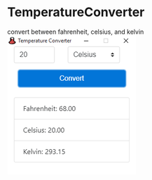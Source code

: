 # TemperatureConverter
convert between fahrenheit, celsius, and kelvin
![Screenshot](./Screenshot.png)
